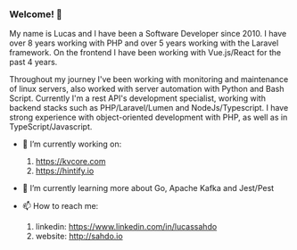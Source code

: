 ### Welcome! 👋

My name is Lucas and I have been a Software Developer since 2010. I have over 8 years working with PHP and over 5 years working with the Laravel framework. On the frontend I have been working with Vue.js/React for the past 4 years.

Throughout my journey I've been working with monitoring and maintenance of linux servers, also worked with server automation with Python and Bash Script. Currently I'm a rest API's development specialist, working with backend stacks such as PHP/Laravel/Lumen and NodeJs/Typescript. I have strong experience with object-oriented development with PHP, as well as in TypeScript/Javascript.

- 🔭 I’m currently working on: 
    1. https://kvcore.com
    2. https://hintify.io
- 🌱 I’m currently learning more about Go, Apache Kafka and Jest/Pest

- 📫 How to reach me: 
    1. linkedin: https://www.linkedin.com/in/lucassahdo
    2. website: http://sahdo.io
